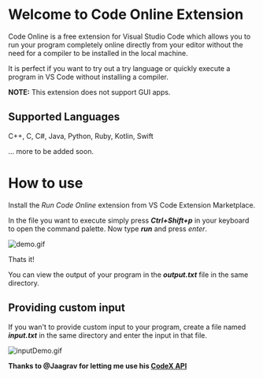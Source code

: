# Welcome to Code Online Extension

Code Online is a free extension for  Visual Studio Code which allows you to run your program completely online directly from your editor without the need for a compiler to be installed in the local machine.

It is perfect if you want to try out a try language or quickly execute a program in VS Code without installing a compiler.

**NOTE:**
This extension does not support GUI apps.

## Supported Languages
C++, C, C#, Java, Python, Ruby, Kotlin, Swift

... more to be added soon.


# How to use

Install the *Run Code Online* extension from VS Code Extension Marketplace.

In the file you want to execute simply press ***Ctrl+Shift+p*** in your keyboard to open the command palette. 
Now type ***run*** and press *enter*.

![demo.gif](https://s10.gifyu.com/images/Code-Online1.gif)

Thats it!

You can view the output of your program in the ***output.txt*** file in the same directory.

## Providing custom input

If you wan't to provide custom input to your program, create a file named ***input.txt*** in the same directory and enter the input in that file.

![inputDemo.gif](https://s10.gifyu.com/images/Code-Online2.gif)

**Thanks to @Jaagrav for letting me use his [CodeX API](https://github.com/Jaagrav/CodeX)**